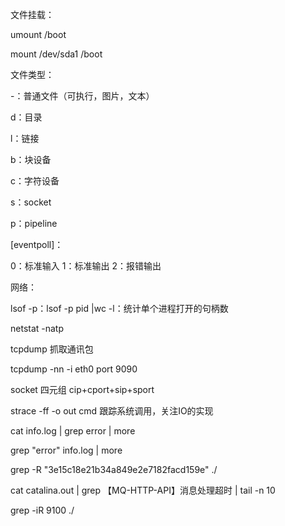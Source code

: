 文件挂载：

umount /boot

mount /dev/sda1 /boot

文件类型：

-：普通文件（可执行，图片，文本）

d：目录

l：链接

b：块设备

c：字符设备

s：socket

p：pipeline

[eventpoll]：



0：标准输入  1：标准输出  2：报错输出

网络：

lsof -p：lsof -p pid |wc -l：统计单个进程打开的句柄数



netstat -natp

tcpdump 抓取通讯包

tcpdump -nn -i eth0 port 9090



socket 四元组 cip+cport+sip+sport

strace -ff -o out cmd 跟踪系统调用，关注IO的实现

cat info.log | grep error | more



grep "error" info.log | more

grep -R "3e15c18e21b34a849e2e7182facd159e" ./

cat  catalina.out | grep 【MQ-HTTP-API】消息处理超时 | tail -n 10

grep -iR 9100 ./











